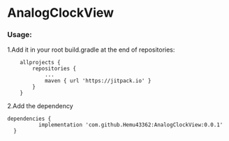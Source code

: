 # AnalogClockView

### Usage:

1.Add it in your root build.gradle at the end of repositories:

```
	allprojects {
		repositories {
			...
			maven { url 'https://jitpack.io' }
		}
	}
  ```
  
  2.Add the dependency
  
  ```
 dependencies {
	        implementation 'com.github.Hemu43362:AnalogClockView:0.0.1'
	}
  ```
